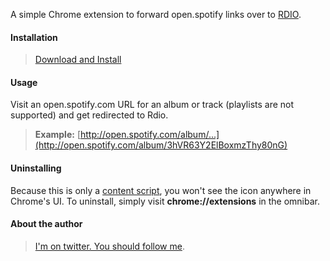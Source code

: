 A simple Chrome extension to forward open.spotify links over to [RDIO](http://rdio.com).

#### Installation
> [Download and Install](http://elihorne.com/rdify/)

#### Usage
Visit an open.spotify.com URL for an album or track (playlists are not supported) and get redirected to Rdio.

> **Example:** [http://open.spotify.com/album/...](http://open.spotify.com/album/3hVR63Y2ElBoxmzThy80nG)

#### Uninstalling
Because this is only a [content script](http://code.google.com/chrome/extensions/content_scripts.html), you won't see the icon anywhere in Chrome's UI. To uninstall, simply visit **chrome://extensions** in the omnibar.

#### About the author
> [I'm on twitter. You should follow me](http://twitter.com/elihorne).